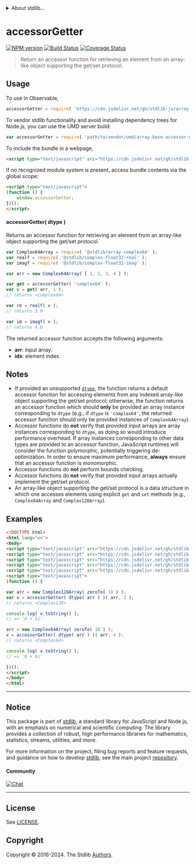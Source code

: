 <!--

@license Apache-2.0

Copyright (c) 2022 The Stdlib Authors.

Licensed under the Apache License, Version 2.0 (the "License");
you may not use this file except in compliance with the License.
You may obtain a copy of the License at

   http://www.apache.org/licenses/LICENSE-2.0

Unless required by applicable law or agreed to in writing, software
distributed under the License is distributed on an "AS IS" BASIS,
WITHOUT WARRANTIES OR CONDITIONS OF ANY KIND, either express or implied.
See the License for the specific language governing permissions and
limitations under the License.

-->


<details>
  <summary>
    About stdlib...
  </summary>
  <p>We believe in a future in which the web is a preferred environment for numerical computation. To help realize this future, we've built stdlib. stdlib is a standard library, with an emphasis on numerical and scientific computation, written in JavaScript (and C) for execution in browsers and in Node.js.</p>
  <p>The library is fully decomposable, being architected in such a way that you can swap out and mix and match APIs and functionality to cater to your exact preferences and use cases.</p>
  <p>When you use stdlib, you can be absolutely certain that you are using the most thorough, rigorous, well-written, studied, documented, tested, measured, and high-quality code out there.</p>
  <p>To join us in bringing numerical computing to the web, get started by checking us out on <a href="https://github.com/stdlib-js/stdlib">GitHub</a>, and please consider <a href="https://opencollective.com/stdlib">financially supporting stdlib</a>. We greatly appreciate your continued support!</p>
</details>

# accessorGetter

[![NPM version][npm-image]][npm-url] [![Build Status][test-image]][test-url] [![Coverage Status][coverage-image]][coverage-url] <!-- [![dependencies][dependencies-image]][dependencies-url] -->

> Return an accessor function for retrieving an element from an array-like object supporting the get/set protocol.

<!-- Section to include introductory text. Make sure to keep an empty line after the intro `section` element and another before the `/section` close. -->

<section class="intro">

</section>

<!-- /.intro -->

<!-- Package usage documentation. -->



<section class="usage">

## Usage

To use in Observable,

```javascript
accessorGetter = require( 'https://cdn.jsdelivr.net/gh/stdlib-js/array-base-accessor-getter@umd/browser.js' )
```

To vendor stdlib functionality and avoid installing dependency trees for Node.js, you can use the UMD server build:

```javascript
var accessorGetter = require( 'path/to/vendor/umd/array-base-accessor-getter/index.js' )
```

To include the bundle in a webpage,

```html
<script type="text/javascript" src="https://cdn.jsdelivr.net/gh/stdlib-js/array-base-accessor-getter@umd/browser.js"></script>
```

If no recognized module system is present, access bundle contents via the global scope:

```html
<script type="text/javascript">
(function () {
    window.accessorGetter;
})();
</script>
```

#### accessorGetter( dtype )

Returns an accessor function for retrieving an element from an array-like object supporting the get/set protocol.

```javascript
var Complex64Array = require( '@stdlib/array-complex64' );
var realf = require( '@stdlib/complex-float32-real' );
var imagf = require( '@stdlib/complex-float32-imag' );

var arr = new Complex64Array( [ 1, 2, 3, 4 ] );

var get = accessorGetter( 'complex64' );
var v = get( arr, 1 );
// returns <Complex64>

var re = realf( v );
// returns 3.0

var im = imagf( v );
// returns 4.0
```

The returned accessor function accepts the following arguments:

-   **arr**: input array.
-   **idx**: element index.

</section>

<!-- /.usage -->

<!-- Package usage notes. Make sure to keep an empty line after the `section` element and another before the `/section` close. -->

<section class="notes">

## Notes

-   If provided an unsupported [`dtype`][@stdlib/array/dtypes], the function returns a default accessor function for accessing elements from any indexed array-like object supporting the get/set protocol; otherwise, the function returns an accessor function which should **only** be provided an array instance corresponding to `dtype` (e.g., if `dtype` is `'complex64'`, the returned accessor function should only be provided instances of `Complex64Array`).
-   Accessor functions do **not** verify that provided input arrays are array instances corresponding to `dtype`, as doing so would introduce performance overhead. If array instances corresponding to other data types are provided to an accessor function, JavaScript runtimes will consider the function polymorphic, potentially triggering de-optimization. In order to ensure maximum performance, **always** ensure that an accessor function is monomorphic.
-   Accessor functions do **not** perform bounds checking.
-   Accessor functions do **not** verify that provided input arrays actually implement the get/set protocol.
-   An array-like object supporting the get/set protocol is a data structure in which one accesses elements using explicit `get` and `set` methods (e.g., `Complex64Array` and `Complex128Array`).

</section>

<!-- /.notes -->

<!-- Package usage examples. -->

<section class="examples">

## Examples

<!-- eslint no-undef: "error" -->

```html
<!DOCTYPE html>
<html lang="en">
<body>
<script type="text/javascript" src="https://cdn.jsdelivr.net/gh/stdlib-js/array-complex128@umd/browser.js"></script>
<script type="text/javascript" src="https://cdn.jsdelivr.net/gh/stdlib-js/array-complex64@umd/browser.js"></script>
<script type="text/javascript" src="https://cdn.jsdelivr.net/gh/stdlib-js/array-base-zero-to@umd/browser.js"></script>
<script type="text/javascript" src="https://cdn.jsdelivr.net/gh/stdlib-js/array-dtype@umd/browser.js"></script>
<script type="text/javascript" src="https://cdn.jsdelivr.net/gh/stdlib-js/array-base-accessor-getter@umd/browser.js"></script>
<script type="text/javascript">
(function () {

var arr = new Complex128Array( zeroTo( 10 ) );
var v = accessorGetter( dtype( arr ) )( arr, 2 );
// returns <Complex128>

console.log( v.toString() );
// => '4 + 5i'

arr = new Complex64Array( zeroTo( 10 ) );
v = accessorGetter( dtype( arr ) )( arr, 4 );
// returns <Complex64>

console.log( v.toString() );
// => '8 + 9i'

})();
</script>
</body>
</html>
```

</section>

<!-- /.examples -->

<!-- Section to include cited references. If references are included, add a horizontal rule *before* the section. Make sure to keep an empty line after the `section` element and another before the `/section` close. -->

<section class="references">

</section>

<!-- /.references -->

<!-- Section for related `stdlib` packages. Do not manually edit this section, as it is automatically populated. -->

<section class="related">

</section>

<!-- /.related -->

<!-- Section for all links. Make sure to keep an empty line after the `section` element and another before the `/section` close. -->


<section class="main-repo" >

* * *

## Notice

This package is part of [stdlib][stdlib], a standard library for JavaScript and Node.js, with an emphasis on numerical and scientific computing. The library provides a collection of robust, high performance libraries for mathematics, statistics, streams, utilities, and more.

For more information on the project, filing bug reports and feature requests, and guidance on how to develop [stdlib][stdlib], see the main project [repository][stdlib].

#### Community

[![Chat][chat-image]][chat-url]

---

## License

See [LICENSE][stdlib-license].


## Copyright

Copyright &copy; 2016-2024. The Stdlib [Authors][stdlib-authors].

</section>

<!-- /.stdlib -->

<!-- Section for all links. Make sure to keep an empty line after the `section` element and another before the `/section` close. -->

<section class="links">

[npm-image]: http://img.shields.io/npm/v/@stdlib/array-base-accessor-getter.svg
[npm-url]: https://npmjs.org/package/@stdlib/array-base-accessor-getter

[test-image]: https://github.com/stdlib-js/array-base-accessor-getter/actions/workflows/test.yml/badge.svg?branch=v0.2.2
[test-url]: https://github.com/stdlib-js/array-base-accessor-getter/actions/workflows/test.yml?query=branch:v0.2.2

[coverage-image]: https://img.shields.io/codecov/c/github/stdlib-js/array-base-accessor-getter/main.svg
[coverage-url]: https://codecov.io/github/stdlib-js/array-base-accessor-getter?branch=main

<!--

[dependencies-image]: https://img.shields.io/david/stdlib-js/array-base-accessor-getter.svg
[dependencies-url]: https://david-dm.org/stdlib-js/array-base-accessor-getter/main

-->

[chat-image]: https://img.shields.io/gitter/room/stdlib-js/stdlib.svg
[chat-url]: https://app.gitter.im/#/room/#stdlib-js_stdlib:gitter.im

[stdlib]: https://github.com/stdlib-js/stdlib

[stdlib-authors]: https://github.com/stdlib-js/stdlib/graphs/contributors

[umd]: https://github.com/umdjs/umd
[es-module]: https://developer.mozilla.org/en-US/docs/Web/JavaScript/Guide/Modules

[deno-url]: https://github.com/stdlib-js/array-base-accessor-getter/tree/deno
[deno-readme]: https://github.com/stdlib-js/array-base-accessor-getter/blob/deno/README.md
[umd-url]: https://github.com/stdlib-js/array-base-accessor-getter/tree/umd
[umd-readme]: https://github.com/stdlib-js/array-base-accessor-getter/blob/umd/README.md
[esm-url]: https://github.com/stdlib-js/array-base-accessor-getter/tree/esm
[esm-readme]: https://github.com/stdlib-js/array-base-accessor-getter/blob/esm/README.md
[branches-url]: https://github.com/stdlib-js/array-base-accessor-getter/blob/main/branches.md

[stdlib-license]: https://raw.githubusercontent.com/stdlib-js/array-base-accessor-getter/main/LICENSE

[@stdlib/array/dtypes]: https://github.com/stdlib-js/array-dtypes/tree/umd

</section>

<!-- /.links -->
